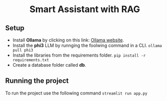 <h1 align="center">Smart Assistant with RAG</h1>

## Setup
* Install **Ollama** by clicking on this link: [Ollama website](https://www.ollama.com/).
* Install the **phi3** LLM by runnging the foolwing command in a CLI.
``ollama pull phi3``
* Install the libraries from the requirements folder.
``pip install -r requirements.txt``
* Create a database folder called **db**.

## Running the project
To run the project use the following command
``streamlit run app.py``

